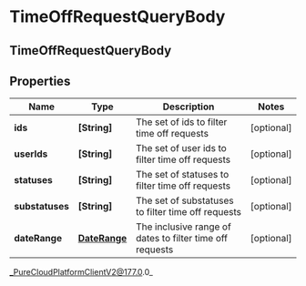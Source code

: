 # TimeOffRequestQueryBody

## TimeOffRequestQueryBody

## Properties

|Name | Type | Description | Notes|
|------------ | ------------- | ------------- | -------------|
| **ids** | **[String]** | The set of ids to filter time off requests | [optional] |
| **userIds** | **[String]** | The set of user ids to filter time off requests | [optional] |
| **statuses** | **[String]** | The set of statuses to filter time off requests | [optional] |
| **substatuses** | **[String]** | The set of substatuses to filter time off requests | [optional] |
| **dateRange** | [**DateRange**](DateRange) | The inclusive range of dates to filter time off requests | [optional] |



_PureCloudPlatformClientV2@177.0.0_
